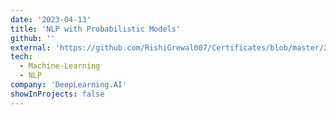 ```yaml
---
date: '2023-04-13'
title: 'NLP with Probabilistic Models'
github: ''
external: 'https://github.com/RishiGrewal007/Certificates/blob/master/2023_04_13_Coursera_NLP2.pdf'
tech:
  - Machine-Learning
  - NLP
company: 'DeepLearning.AI'
showInProjects: false
---
```




